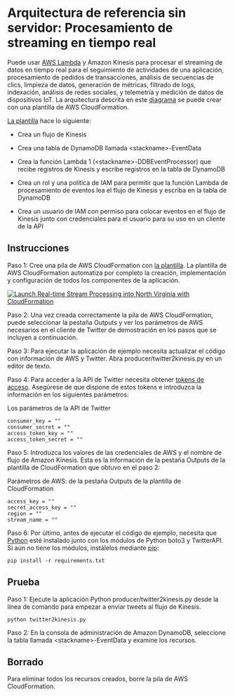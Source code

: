 
# Arquitectura de referencia sin servidor: Procesamiento de streaming en tiempo real

Puede usar [AWS Lambda](http://aws.amazon.com/lambda/) y Amazon Kinesis para procesar el streaming de datos en tiempo real para el seguimiento de actividades de una aplicación, procesamiento de pedidos de transacciones, análisis de secuencias de clics, limpieza de datos, generación de métricas, filtrado de logs, indexación, análisis de redes sociales, y telemetría y medición de datos de dispositivos IoT. La arquitectura descrita en este [diagrama](https://s3.amazonaws.com/awslambda-reference-architectures/stream-processing/lambda-refarch-streamprocessing.pdf) se puede crear con una plantilla de AWS CloudFormation.

[La plantilla](https://s3.amazonaws.com/awslambda-reference-architectures/stream-processing/template.yaml)
hace lo siguiente:

-   Crea un flujo de Kinesis

-   Crea una tabla de DynamoDB llamada &lt;stackname&gt;-EventData

-   Crea la función Lambda 1 (&lt;stackname&gt;-DDBEventProcessor)
    que recibe registros de Kinesis y escribe registros en la
    tabla de DynamoDB

-   Crea un rol y una política de IAM para permitir que la función Lambda de procesamiento
    de eventos lea el flujo de Kinesis y escriba en la tabla de DynamoDB

-   Crea un usuario de IAM con permiso para colocar eventos en el flujo de Kinesis
    junto con credenciales para el usuario para su uso en un cliente de la API

## Instrucciones

Paso 1: Cree una pila de AWS CloudFormation con [la
plantilla](https://s3.amazonaws.com/awslambda-reference-architectures/stream-processing/template.yaml). La plantilla de AWS CloudFormation automatiza por completo la creación, implementación y configuración de todos los componentes de la aplicación.

[![Launch Real-time Stream Processing into North Virginia with CloudFormation](http://docs.aws.amazon.com/AWSCloudFormation/latest/UserGuide/images/cloudformation-launch-stack-button.png)](https://console.aws.amazon.com/cloudformation/home?region=us-east-1#/stacks/new?stackName=lambda-refarch-streamprocessing&templateURL=https://s3.amazonaws.com/awslambda-reference-architectures/stream-processing/template.yaml)

Paso 2: Una vez creada correctamente la pila de AWS CloudFormation, puede seleccionar la pestaña Outputs y ver los parámetros de AWS necesarios en el cliente de Twitter de demostración en los pasos que se incluyen a continuación.

Paso 3: Para ejecutar la aplicación de ejemplo necesita actualizar el código con información de AWS y Twitter. Abra producer/twitter2kinesis.py en un editor de texto.

Paso 4: Para acceder a la API de Twitter necesita obtener [tokens de acceso](https://dev.twitter.com/oauth/overview/application-owner-access-tokens). Asegúrese de que dispone de estos tokens e introduzca la información en los siguientes parámetros:

Los parámetros de la API de Twitter
```
consumer_key = ""
consumer_secret = ""
access_token_key = ""
access_token_secret = ""
```

Paso 5: Introduzca los valores de las credenciales de AWS y el nombre de flujo de Amazon Kinesis. Esta es la información de la pestaña Outputs de la plantilla de CloudFormation que obtuvo en el paso 2:

Parámetros de AWS: de la pestaña Outputs de la plantilla de CloudFormation
```
access_key = ""
secret_access_key = ""
region = ""
stream_name = ""
```

Paso 6: Por último, antes de ejecutar el código de ejemplo, necesita que [Python](https://www.python.org/) esté instalado junto con los módulos de Python boto3 y TwitterAPI. Si aún no tiene los módulos, instálelos mediante [pip](http://pip.readthedocs.org/en/stable/installing/):

```
pip install -r requirements.txt
```

## Prueba

Paso 1: Ejecute la aplicación Python producer/twitter2kinesis.py desde la línea de comando para empezar a enviar tweets al flujo de Kinesis.

```
python twitter2kinesis.py
```

Paso 2: En la consola de administración de Amazon DynamoDB, seleccione la tabla llamada &lt;stackname&gt;-EventData y examine los recursos.

## Borrado

Para eliminar todos los recursos creados, borre la pila de AWS CloudFormation.
